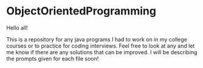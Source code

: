 # ObjectOrientedProgramming
Hello all!

This is a repository for any java programs I had to work on in my college courses or to practice for coding interviews. Feel free to look at any and let me know if there are any solutions that can be improved. I will be describing the prompts given for each file soon!
